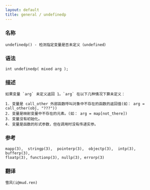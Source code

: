 ```yaml
---
layout: default
title: general / undefinedp
---
```


### 名称

    undefinedp() - 检测指定变量是否未定义（undefined）

### 语法

    int undefinedp( mixed arg );

### 描述

    如果变量 `arg` 未定义返回 1。`arg` 在以下几种情况下算未定义：

    1. 变量是 call_other 外部函数呼叫对象中不存在的函数的返回值(如： arg = call_other(obj, "???"))
    2. 变量是映射变量中不存在的元素。(如： arg = map[not_there])
    3. 变量没有初始化。
    4. 变量是函数的形式参数，但在调用时没有传递实参。

### 参考

    mapp(3),  stringp(3),  pointerp(3),  objectp(3),  intp(3),  bufferp(3),
    floatp(3), functionp(3), nullp(3), errorp(3)

### 翻译

    雪风(i@mud.ren)
